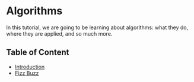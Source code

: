 # Algorithms

In this tutorial, we are going to be learning about algorithms: what they do, where they are applied, and so much more.

## Table of Content

- [Introduction](./intro.md)
- [Fizz Buzz](./fizz-buzz.md)

